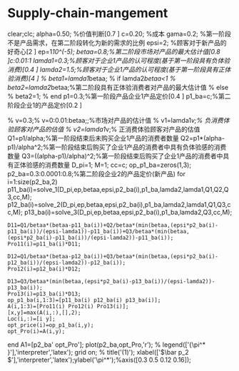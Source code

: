 # Supply-chain-mangement
clear;clc;
alpha=0.50; %价值判断[0.7 ]
c=0.20; %成本
gama=0.2; %第一阶段不是产品需求，在第二阶段转化为新的需求的比例
epsi=2; %顾客对于新产品的好奇心[2 ]
ep=1*10^(-5);
betaa=0.8;%第二阶段市场对产品的最大估计值[0.8 ]c:0.01:1
lamda1=0.3;%顾客对于企业1产品的认可程度(基于第一阶段具有负体验消费)[0.4 ]
lamda2=1.5;%顾客对于企业1产品的认可程度(基于第一阶段具有正体验消费)[4 ]
% beta1=lamda1*betaa;
% if lamda2*betaa<1
%     beta2=lamda2*betaa;%第二阶段具有正体验消费者对产品的最大估计值
% else
%     beta2=1;
% end
p1=0.3;%第一阶段产品企业1产品定价[0.4 ]
p1_ba=c;%第二阶段企业1的产品定价[0.2 ]

% v=0.3;% v=0:0.01:betaa;;%市场对产品的估计值
% v1=lamda1*v;% 负消费体验顾客对产品的估值
% v2=lamda1*v;% 正消费体验顾客对产品的估值
Q1=p1/alpha;%第一阶段结束后未购买企业1产品的消费者数量
Q2=p1*(alpha-p1)/alpha^2;%第一阶段结束后购买了企业1产品的消费者中具有负体验感的消费数量
Q3=((alpha-p1)/alpha)^2;%第一阶段结束后购买了企业1产品的消费者中具有正体验感的消费数量
D_pi=1;
M=1;
cc=c;
op_p1_ba=zeros(1,3);
p2_ba=0.3:0.0001:0.8;%第二阶段企业2的产品定价(新产品)
for i=1:size(p2_ba,2)
    p11_ba(i)=solve_1(D_pi,ep,betaa,epsi,p2_ba(i),p1_ba,lamda2,lamda1,Q1,Q2,Q3,cc,M);
    p12_ba(i)=solve_2(D_pi,ep,betaa,epsi,p2_ba(i),p1_ba,lamda2,lamda1,Q1,Q3,cc,M);
    p13_ba(i)=solve_3(D_pi,ep,betaa,epsi,p2_ba(i),p1_ba,lamda2,Q3,cc,M);
    
    D11=Q1/betaa*(betaa-p11_ba(i))+Q2/betaa*(min(betaa,(epsi*p2_ba(i)-p11_ba(i))/(epsi-lamda1))-p11_ba(i))+Q3/betaa*(min(betaa,(epsi*p2_ba(i)-p11_ba(i))/(epsi-lamda2))-p11_ba(i));
    Pro11(i)=p11_ba(i)*D11;
    
    D12=Q1/betaa*(betaa-p12_ba(i))+Q3/betaa*(min(betaa,(epsi*p2_ba(i)-p12_ba(i))/(epsi-lamda2))-p12_ba(i));
    Pro12(i)=p12_ba(i)*D12;
    
    D13=Q3/betaa*(min(betaa,(epsi*p2_ba(i)-p13_ba(i))/(epsi-lamda2))-p13_ba(i));
    Pro13(i)=p13_ba(i)*D13;
    op_p1_ba(i,1:3)=[p11_ba(i) p12_ba(i) p13_ba(i)];
    A(i,1:3)=[Pro11(i) Pro12(i) Pro13(i)];  
    [x,y]=max(A(i,:),[],2);
    Loc(i,:)=[i y];
    opt_price(i)=op_p1_ba(i,y);
    opt_Pro(i)=A(i,y);
end
A1=[p2_ba' opt_Pro'];
plot(p2_ba,opt_Pro,'r');
% legend(['{\pi^* }'],'interpreter','latex');
grid on;
% title('(1)');
xlabel(['$\bar p_2 $'],'interpreter','latex');ylabel('\pi^*');%axis([0.3 0.5 0.12 0.16]);
